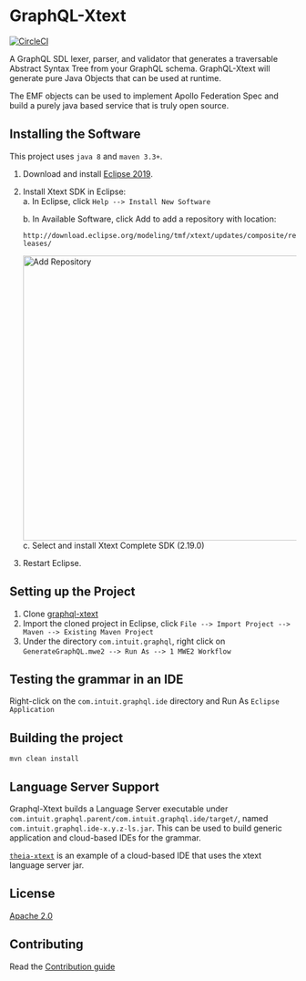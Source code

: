 # GraphQL-Xtext

[![CircleCI](https://circleci.com/gh/graph-quilt/graphql-xtext/tree/master.svg?style=svg&circle-token=e643c37c269d36978ff4455c6fe86b32e145ed68)](https://circleci.com/gh/graph-quilt/graphql-xtext/tree/master)

A GraphQL SDL lexer, parser, and validator that generates a traversable Abstract Syntax Tree from your GraphQL schema. GraphQL-Xtext will generate pure Java Objects that can be used at runtime.

The EMF objects can be used to implement Apollo Federation Spec and build a purely java based service that is truly open source.

## Installing the Software 

This project uses `java 8` and `maven 3.3+`. 

1. Download and install [Eclipse 2019](https://www.eclipse.org/downloads/).
2. Install Xtext SDK in Eclipse:  
   a. In Eclipse, click `Help --> Install New Software` 
   
   b. In Available Software, click Add to add a repository with location: 
   
   ```http://download.eclipse.org/modeling/tmf/xtext/updates/composite/releases/```
   
    <img alt="Add Repository" src="./documents/images/addRepo.png" width="500">  <br />
   c. Select and install Xtext Complete SDK (2.19.0)  
3. Restart Eclipse.    
   
## Setting up the Project

1. Clone [graphql-xtext](https://github.com/graph-quilt/graphql-xtext)
2. Import the cloned project in Eclipse, click `File --> Import Project --> Maven --> Existing Maven Project`
3. Under the directory `com.intuit.graphql`,
right click on `GenerateGraphQL.mwe2 --> Run As --> 1 MWE2 Workflow`

## Testing the grammar in an IDE

Right-click on the `com.intuit.graphql.ide` directory and Run As `Eclipse Application`

## Building the project

```
mvn clean install
```

## Language Server Support

Graphql-Xtext builds a Language Server executable under `com.intuit.graphql.parent/com.intuit.graphql.ide/target/`, named
`com.intuit.graphql.ide-x.y.z-ls.jar`. This can be used to build generic application and cloud-based IDEs for the grammar.

[`theia-xtext`](https://github.com/theia-ide/theia-xtext) is an example of a cloud-based IDE that uses the xtext language server jar.

## License

[Apache 2.0](./LICENSE)


## Contributing
Read the [Contribution guide](./.github/CONTRIBUTING.md)
